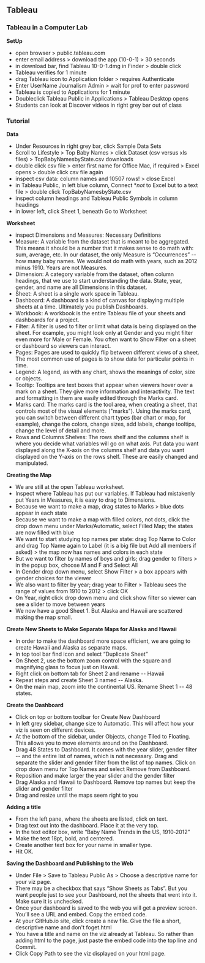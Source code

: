 <h2> Tableau </h2>

<h3>Tableau in a Computer Lab</h3>

**SetUp**
- open browser > public.tableau.com
- enter email address > download the app (10-0-1) > 30 seconds
- in download bar, find Tableau 10-0-1.dmg in Finder > double click
- Tableau verifies for 1 minute
- drag Tableau icon to Application folder > requires Authenticate
- Enter UserName Journalism Admin > wait for prof to enter password
- Tableau is copied to Applications for 1 minute
- Doubleclick Tableau Public in Applications > Tableau Desktop opens
- Students can look at Discover videos in right grey bar out of class

<h3>Tutorial</h3>

**Data**
- Under Resources in right grey bar, click Sample Data Sets
- Scroll to Lifestyle > Top Baby Names > click Dataset (csv versus xls files) > TopBabyNamesbyState.csv downloads
- double click csv file > enter first name for Office Mac, if required > Excel opens > double click csv file again
- inspect csv data: column names and 10507 rows! > close Excel
- in Tableau Public, in left blue column, Connect **not* to Excel but to a text file > double click TopBabyNamesbyState.csv
- inspect column headings and Tableau Public Symbols in column headings
- in lower left, click Sheet 1, beneath Go to Worksheet

**Worksheet**
- inspect Dimensions and Measures: Necessary Definitions
- Measure: A variable from the dataset that is meant to be aggregated. This means it should be a number that it makes sense to do math with: sum, average, etc. In our dataset, the only Measure is “Occurrences” -- how many baby names. We would not do math with years, such as 2012 minus 1910. Years are not Measures.
- Dimension: A category variable from the dataset, often column headings, that we use to start understanding the data. State, year, gender, and name are all Dimensions in this dataset.
- Sheet: A sheet is a single work space in Tableau.
- Dashboard: A dashboard is a kind of canvas for displaying multiple sheets at a time. Ultimately you publish Dashboards.
- Workbook: A workbook is the entire Tableau file of your sheets and dashboards for a project.
- Filter: A filter is used to filter or limit what data is being displayed on the sheet. For example, you might look only at Gender and you might filter even more for Male or Female. You often want to Show Filter on a sheet or dashboard so viewers can interact.
- Pages: Pages are used to quickly flip between different views of a sheet. The most common use of pages is to show data for particular points in time.
- Legend: A legend, as with any chart, shows the meanings of color, size or objects.
- Tooltip: Tooltips are text boxes that appear when viewers hover over a mark on a sheet. They give more information and interactivity. The text and formatting in them are easily edited through the Marks card.
- Marks card: The marks card is the tool area, when creating a sheet, that controls most of the visual elements ("marks"). Using the marks card, you can switch between different chart types (bar chart or map, for example), change the colors, change sizes, add labels, change tooltips, change the level of detail and more.
- Rows and Columns Shelves: The rows shelf and the columns shelf is where you decide what variables will go on what axis. Put data you want displayed along the X‐axis on the columns shelf and data you want displayed on the Y‐axis on the rows shelf. These are easily changed and manipulated.

**Creating the Map**
- We are still at the open Tableau worksheet.
- Inspect where Tableau has put our variables. If Tableau had mistakenly put Years in Measures, it is easy to drag to Dimensions.
- Because we want to make a map, drag states to Marks > blue dots appear in each state
- Because we want to make a map with filled colors, not dots, click the drop down menu under Marks/Automatic, select Filled Map; the states are now filled with blue
- We want to start studying top names per state: drag Top Name to Color and drag Top Name again to Label (it is a big file but Add all members if asked) > the map now has names and colors in each state
- But we want to filter by names of boys and girls; drag gender to filters > in the popup box, choose M and F and Select All
- In Gender drop down menu, select Show Filter > a box appears with gender choices for the viewer
- We also want to filter by year; drag year to Filter > Tableau sees the range of values from 1910 to 2012 > click OK
- On Year, right click drop down menu and click show filter so viewer can see a slider to move between years
- We now have a good Sheet 1. But Alaska and Hawaii are scattered making the map small.
 
**Create New Sheets to Make Separate Maps for Alaska and Hawaii**
- In order to make the dashboard more space efficient, we are going to create Hawaii and Alaska as separate maps.
- In top tool bar find icon and select “Duplicate Sheet”
- On Sheet 2, use the bottom zoom control with the square and magnifying glass to focus just on Hawaii.
- Right click on bottom tab for Sheet 2 and rename -- Hawaii
- Repeat steps and create Sheet 3 named -- Alaska.
- On the main map, zoom into the continental US. Rename Sheet 1 -- 48 states.

**Create the Dashboard**
- Click on top or bottom toolbar for Create New Dashboard
- In left grey sidebar, change size to Automatic. This will affect how your viz is seen on different devices.
- At the bottom of the sidebar, under Objects, change Tiled to Floating. This allows you to move elements around on the Dashboard.
- Drag 48 States to Dashboard. It comes with the year slider, gender filter -- and the entire list of names, which is not necessary. Drag and separate the slider and gender filter from the list of top names. Click on drop down menu for Top Names and select Remove from Dashboard.
- Reposition and make larger the year slider and the gender filter
- Drag Alaska and Hawaii to Dashboard. Remove top names but keep the slider and gender filter
- Drag and resize until the maps seem right to you

**Adding a title**
- From the left pane, where the sheets are listed, click on text.
- Drag text out into the dashboard. Place it at the very top.
- In the text editor box, write “Baby Name Trends in the US, 1910‐2012”
- Make the text 18pt, bold, and centered.
- Create another text box for your name in smaller type.
- Hit OK.

**Saving the Dashboard and Publishing to the Web**
- Under File > Save to Tableau Public As > Choose a descriptive name for your viz page. 
- There may be a checkbox that says “Show Sheets as Tabs”. But you want people just to see your Dashboard, not the sheets that went into it. Make sure it is unchecked.
- Once your dashboard is saved to the web you will get a preview screen. You’ll see a URL and embed. Copy the embed code.
- At your GitHub.io site, click create a new file. Give the file a short, descriptive name and don't foget.html
- You have a title and name on the viz already at Tableau. So rather than adding html to the page, just paste the embed code into the top line and Commit.
- Click Copy Path to see the viz displayed on your html page.
